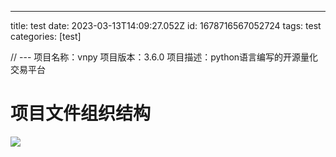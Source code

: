 ---
title: test
date: 2023-03-13T14:09:27.052Z
id: 1678716567052724
tags:
	test
categories:
	[test]


// ---
项目名称：vnpy
项目版本：3.6.0
项目描述：python语言编写的开源量化交易平台

# 项目文件组织结构

![](/imgs/test/b.png)